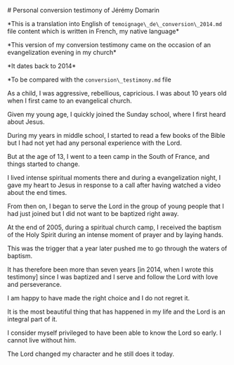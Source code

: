 \# Personal conversion testimony of Jérémy Domarin



\*This is a translation into English of `temoignage\_de\_conversion\_2014.md` file content which is written in French, my native language\*



\*This version of my conversion testimony came on the occasion of an evangelization evening in my church\*



\*It dates back to 2014\*



\*To be compared with the `conversion\_testimony.md` file



As a child, I was aggressive, rebellious, capricious. I was about 10 years old when I first came to an evangelical church. 

Given my young age, I quickly joined the Sunday school, where I first heard about Jesus.

During my years in middle school, I started to read a few books of the Bible but I had not yet had any personal experience with the Lord.

But at the age of 13, I went to a teen camp in the South of France, and things started to change.

I lived intense spiritual moments there and during a evangelization night, I gave my heart to Jesus in response to a call after having watched a video about the end times.

From then on, I began to serve the Lord in the group of young people that I had just joined but I did not want to be baptized right away.



At the end of 2005, during a spiritual church camp, I received the baptism of the Holy Spirit during an intense moment of prayer and by laying hands. 

This was the trigger that a year later pushed me to go through the waters of baptism.

It has therefore been more than seven years \[in 2014, when I wrote this testimony] since I was baptized and I serve and follow the Lord with love and perseverance. 

I am happy to have made the right choice and I do not regret it.

It is the most beautiful thing that has happened in my life and the Lord is an integral part of it. 

I consider myself privileged to have been able to know the Lord so early. I cannot live without him.

The Lord changed my character and he still does it today.

